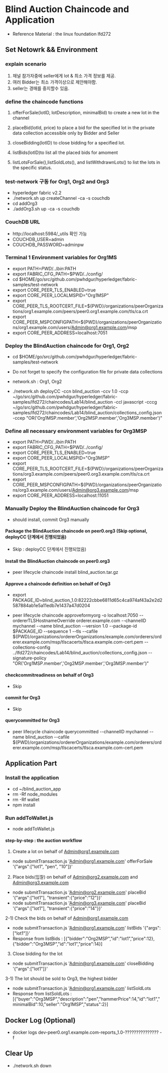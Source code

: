 # Blind Auction Chaincode and Application
- Reference Material : the linux foundation lfd272

## Set Netowrk && Environment

### explain scenario
1) 채널 참가자중에 seller에게 lot & 최소 가격 정보를 제공.
2) 여러 Bidder는 최소 가격이상으로 제안해야함.
3) seller는 경매를 중지할수 있음. 

### define the chaincode functions
1) offerForSale(lotID, lotDescription, minimalBid) to create a new lot in the channel

2) placeBid(lotId, price) to place a bid for the specified lot in the private data collection accessible only by Bidder and Seller

3) closeBidding(lotID) to close bidding for a specified lot.

4) listBids(lotID)to list all the placed bids for amoment

5) listLotsForSale(),listSoldLots(), and listWithdrawnLots() to list the lots in the specific status.

### test-network 구동 for Org1, Org2 and Org3
- hyperledger fabric v2.2
- ./network.sh up createChannel -ca -s couchdb
- cd addOrg3
- ./addOrg3.sh up -ca -s couchdb
  
### CouchDB URL
- http://localhost:5984/_utils 확인 가능
- COUCHDB_USER=admin
- COUCHDB_PASSWORD=adminpw

### Terminal 1 Environment variables for Org1MS 
- export PATH=${PWD}/../bin:$PATH
- export FABRIC_CFG_PATH=$PWD/../config/
- cd $HOME/go/src/github.com/pwhdgur/hyperledger/fabric-samples/test-network
- export CORE_PEER_TLS_ENABLED=true
- export CORE_PEER_LOCALMSPID="Org1MSP"
- export CORE_PEER_TLS_ROOTCERT_FILE=${PWD}/organizations/peerOrganizations/org1.example.com/peers/peer0.org1.example.com/tls/ca.crt
- export CORE_PEER_MSPCONFIGPATH=${PWD}/organizations/peerOrganizations/org1.example.com/users/Admin@org1.example.com/msp
- export CORE_PEER_ADDRESS=localhost:7051

### Deploy the BlindAuction chaincode for Org1, Org2
- cd $HOME/go/src/github.com/pwhdgur/hyperledger/fabric-samples/test-network

- Do not forget to specify the configuration file for private data collections
- network.sh : Org1, Org2

- ./network.sh deployCC -ccn blind_auction -ccv 1.0 -ccp ~/go/src/github.com/pwhdgur/hyperledger/fabric-samples/lfd272/chaincodes/Lab14/blind_auction -ccl javascript -cccg ~/go/src/github.com/pwhdgur/hyperledger/fabric-samples/lfd272/chaincodes/Lab14/blind_auction/collections_config.json -ccep "OR('Org1MSP.member','Org2MSP.member','Org3MSP.member')"

### Define all necessary environment variables for Org3MSP
- export PATH=${PWD}/../bin:$PATH
- export FABRIC_CFG_PATH=$PWD/../config/
- export CORE_PEER_TLS_ENABLED=true
- export CORE_PEER_LOCALMSPID="Org3MSP"
- export CORE_PEER_TLS_ROOTCERT_FILE=${PWD}/organizations/peerOrganizations/org3.example.com/peers/peer0.org3.example.com/tls/ca.crt
- export CORE_PEER_MSPCONFIGPATH=${PWD}/organizations/peerOrganizations/org3.example.com/users/Admin@org3.example.com/msp
- export CORE_PEER_ADDRESS=localhost:11051

### Manually Deploy the BlindAuction chaincode for Org3
- should install, commit Org3 manually

#### Package the BlindAuction chaincode on peer0.org3 (Skip optional, deployCC 단계에서 진행되었음)
- Skip : deployCC 단계에서 진행되었음)

#### Install the BlindAuction chaincode on peer0.org3
- peer lifecycle chaincode install blind_auction.tar.gz

#### Approve a chaincode definition on behalf of Org3
- export PACKAGE_ID=blind_auction_1.0:82222cbbe6811d65c4ca974af43a2e2d2587884ab1e5a11edb7e1437a47d0204

- peer lifecycle chaincode approveformyorg -o localhost:7050 --ordererTLSHostnameOverride orderer.example.com --channelID mychannel --name blind_auction --version 1.0 --package-id $PACKAGE_ID --sequence 1 --tls --cafile ${PWD}/organizations/ordererOrganizations/example.com/orderers/orderer.example.com/msp/tlscacerts/tlsca.example.com-cert.pem --collections-config ../lfd272/chaincodes/Lab14/blind_auction/collections_config.json --signature-policy "OR('Org1MSP.member','Org2MSP.member','Org3MSP.member')"

#### checkcommitreadiness on behalf of Org3
- Skip

#### commit for Org3
- Skip

#### querycommitted for Org3
- peer lifecycle chaincode querycommitted --channelID mychannel --name blind_auction --cafile ${PWD}/organizations/ordererOrganizations/example.com/orderers/orderer.example.com/msp/tlscacerts/tlsca.example.com-cert.pem


## Application Part

### Install the application
- cd ~/blind_auction_app
- rm -Rf node_modules
- rm -Rf wallet
- npm install

### Run addToWallet.js
- node addToWallet.js

#### step-by-step : the auction workflow
1) Create a lot on behalf of Admin@org1.example.com
- node submitTransaction.js 'Admin@org1.example.com' offerForSale '{"args":["lot1", "pen", "10"]}'

2) Place bids(입찰) on behalf of Admin@org2.example.com and Admin@org3.example.com
- node submitTransaction.js 'Admin@org2.example.com' placeBid '{"args":["lot1"], "transient":{"price":"12"}}'
- node submitTransaction.js 'Admin@org3.example.com' placeBid '{"args":["lot1"], "transient":{"price":"14"}}'

2-1) Check the bids on behalf of Admin@org1.example.com
- node submitTransaction.js 'Admin@org1.example.com' listBids '{"args":["lot1"]}'
- Response from listBids : [{"bidder":"Org2MSP","id":"lot1","price":12},{"bidder":"Org3MSP","id":"lot1","price":14}]

3) Close bidding for the lot
- node submitTransaction.js 'Admin@org1.example.com' closeBidding '{"args":["lot1"]}'

3-1) The lot should be sold to Org3, the highest bidder
- node submitTransaction.js 'Admin@org1.example.com' listSoldLots
- Response from listSoldLots : [{"buyer":"Org3MSP","description":"pen","hammerPrice":14,"id":"lot1","minimalBid":10,"seller":"Org1MSP","status":2}]

## Docker Log (Optional)
- docker logs dev-peer0.org1.example.com-reports_1.0-??????????????? -f

## Clear Up
- ./network.sh down

